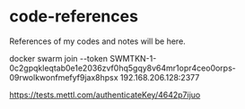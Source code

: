 # code-references
References of my codes and notes will be here.

docker swarm join --token SWMTKN-1-0c2gpqkleqtab0e1e2036zvf0hq5gqy8v64mr1opr4ceo0orps-09rwolkwonfmefyf9jax8hpsx 192.168.206.128:2377

https://tests.mettl.com/authenticateKey/4642p7ijuo
